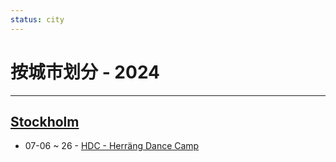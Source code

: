 ```yaml
---
status: city
---
```


# 按城市划分 - 2024

---

## [Stockholm](Stockholm.md)

- 07-06 ~ 26 - [HDC - Herräng Dance Camp](herrang-dance-camp.md)
